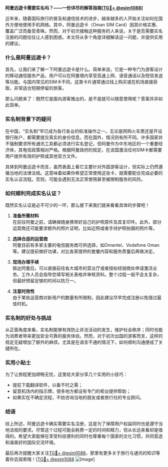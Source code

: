 **阿曼远遊卡需要实名吗？——一份详尽的解答指南[[TG💪+ @esim1088](https://t.me/s/esim1088)]**

近年来，随着国际旅行的普及和通信技术的进步，越来越多的人开始关注如何在国外方便地使用手机网络。其中，阿曼远遊卡（Oman SIM Card）因其价格实惠、覆盖广泛而备受青睐。然而，对于初次接触这种服务的人来说，关于是否需要实名注册的问题往往让人感到困惑。本文将从多个角度详细解读这一问题，并提供实用的建议。

### 什么是阿曼远遊卡？

首先，让我们来了解一下阿曼远遊卡是什么。简单来说，它是一种专门为游客设计的移动通信服务产品，用户可以在阿曼境内享受高速上网、语音通话以及短信发送等功能。与国内常见的SIM卡不同，这类卡片通常通过线上购买或在机场直接获取，非常适合短期停留的旅客。

那么问题来了：既然它是面向游客推出的，是不是就可以随意使用呢？答案并非如此简单。

### 实名制背景下的疑问

在中国，“实名制”早已成为各行各业的标准操作之一。无论是网购火车票还是开设银行账户，都需要提交真实的身份信息。而在国外，情况则有所不同。许多国家并不强制要求所有通讯工具都必须进行实名登记，但阿曼作为中东地区的一个重要经济体，其电信政策相对严格。根据阿曼政府的规定，在该国激活任何SIM卡都需要用户提供有效的护照或其他官方文件。

具体到阿曼远遊卡而言，虽然表面上看它主要针对外国游客设计，但实际上仍然遵循当地的法律法规。这意味着如果你希望正常使用这张卡，就需要配合完成必要的实名认证流程。否则，可能会遇到无法正常使用甚至被限制服务的风险。

### 如何顺利完成实名认证？

既然实名认证是必不可少的一环，那么接下来我们就来看看具体的步骤吧！

1. **准备所需材料**  
   在前往阿曼之前，请确保随身携带好自己的护照原件及其复印件。此外，部分运营商还可能要求额外的照片证明，比如近照或者手持护照拍摄的照片等。

2. **选择合适的运营商**  
   阿曼目前有多家主要的电信服务商可供选择，如Omantel、Vodafone Oman等。建议提前做好功课，对比各家提供的套餐内容和服务质量后再做决定。

3. **现场办理手续**  
   抵达阿曼后，可以直接前往各大城市的营业厅或者授权经销商处申请激活业务。工作人员会指导您填写相关表格并审核资料。整个过程一般不会太复杂，但最好预留足够的时间以防万一。

4. **注意时效性**  
   由于某些运营商对新用户的数量有所限制，因此建议尽早完成注册以免错过最佳时机。

### 实名制的好处与挑战

从正面角度来看，实名制能够有效防止非法活动的发生，维护社会秩序；同时也能为消费者带来更加安全可靠的服务体验。然而，对于初次出国的游客而言，这样的规定无疑增加了额外的麻烦。尤其是在语言不通的情况下，如何顺利沟通便成了关键所在。

### 实用小贴士

为了让旅程更加顺畅无忧，这里给大家分享几个实用的小技巧：

- 提前下载翻译软件，以备不时之需；
- 留意机场内的指示牌，很多地方都设有专门的柜台提供帮助；
- 如果实在不确定流程，不妨咨询当地的朋友或者旅行社的专业顾问。

### 结语

综上所述，阿曼远遊卡确实需要实名注册，这是为了保障用户权益同时也是遵守当地法规的要求。尽管这个过程可能会耗费一定的时间和精力，但从长远来看却是值得的。希望大家能够在享受科技便利的同时也尊重每个国家的文化习惯，共同营造和谐美好的国际交流环境。

最后再次提醒大家关注[TG💪+ @esim1088](https://t.me/s/esim1088)，那里有更多关于旅行与通讯的知识等着你去探索哦！[[TG💪+ @esim1088](https://t.me/s/esim1088) ![Image](https://i.postimg.cc/4NQfJmqS/Snipaste-2025-05-13-00-14-12.png)]